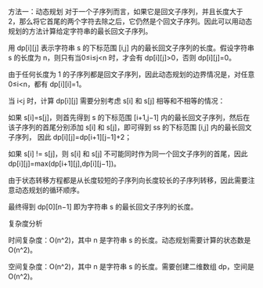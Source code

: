 方法一：动态规划
对于一个子序列而言，如果它是回文子序列，并且长度大于 2，那么将它首尾的两个字符去除之后，它仍然是个回文子序列。因此可以用动态规划的方法计算给定字符串的最长回文子序列。

用 dp[i][j] 表示字符串 s 的下标范围 [i,j] 内的最长回文子序列的长度。假设字符串 s 的长度为 n，则只有当0≤i≤j<n 时，才会有 dp[i][j]>0，否则 dp[i][j]=0。

由于任何长度为 1 的子序列都是回文子序列，因此动态规划的边界情况是，对任意 0≤i<n，都有 dp[i][i]=1。

当 i<j 时，计算 dp[i][j] 需要分别考虑 s[i] 和 s[j] 相等和不相等的情况：

如果 s[i]=s[j]，则首先得到 s 的下标范围 [i+1,j−1] 内的最长回文子序列，然后在该子序列的首尾分别添加 s[i] 和 s[j]，即可得到 ss 的下标范围 [i,j] 内的最长回文子序列，
因此 dp[i][j]=dp[i+1][j−1]+2；

如果 s[i] != s[j]，则 s[i] 和 s[j] 不可能同时作为同一个回文子序列的首尾，因此 dp[i][j]=max(dp[i+1][j],dp[i][j−1])。

由于状态转移方程都是从长度较短的子序列向长度较长的子序列转移，因此需要注意动态规划的循环顺序。

最终得到 dp[0][n−1] 即为字符串 s 的最长回文子序列的长度。

复杂度分析

时间复杂度：O(n^2)，其中 n 是字符串 s 的长度。动态规划需要计算的状态数是 O(n^2)。

空间复杂度：O(n^2)，其中 n 是字符串 s 的长度。需要创建二维数组 dp，空间是 O(n^2)。
